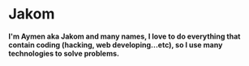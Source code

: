# Jakom

**I'm Aymen aka Jakom and many names, I love to do everything that contain coding (hacking, web developing...etc), so I use many technologies to solve problems.**
